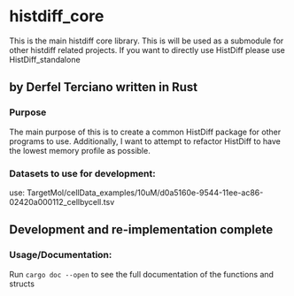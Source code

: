 # histdiff_core

This is the main histdiff core library. This is will be used as a submodule for other histdiff related projects. If you want to directly use HistDiff please use HistDiff_standalone

## by Derfel Terciano written in Rust

### Purpose

The main purpose of this is to create a common HistDiff package for other programs to use.
Additionally, I want to attempt to refactor HistDiff to have the lowest memory profile as
possible.

### Datasets to use for development:

use: TargetMol/cellData_examples/10uM/d0a5160e-9544-11ee-ac86-02420a000112_cellbycell.tsv

## Development and re-implementation complete

### Usage/Documentation:

Run `cargo doc --open` to see the full documentation of the functions and structs
